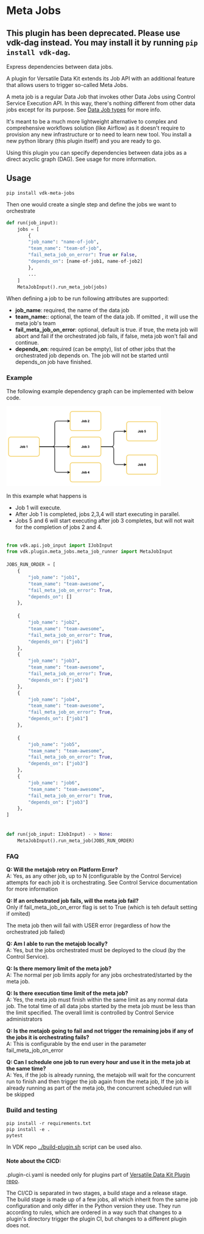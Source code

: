 # Meta Jobs

## This plugin has been deprecated. Please use vdk-dag instead. You may install it by running `pip install vdk-dag`.

Express dependencies between data jobs.

A plugin for Versatile Data Kit extends its Job API with an additional feature that allows users to trigger so-called Meta Jobs.

A meta job is a regular Data Job that invokes other Data Jobs using Control Service Execution API.
In this way, there's nothing different from other data jobs except for its purpose. See [Data Job types](https://github.com/vmware/versatile-data-kit/wiki/User-Guide#data-job-types) for more info.

It's meant to be a much more lightweight alternative to complex and comprehensive workflows solution (like Airflow)
as it doesn't require to provision any new infrastructure or to need to learn new tool.
You install a new python library (this plugin itself) and you are ready to go.

Using this plugin you can specify dependencies between data jobs as a direct acyclic graph (DAG). See usage for more information.

## Usage

```
pip install vdk-meta-jobs
```

Then one would create a single step and define the jobs we want to orchestrate

```python
def run(job_input):
    jobs = [
        {
        "job_name": "name-of-job",
        "team_name": "team-of-job",
        "fail_meta_job_on_error": True or False,
        "depends_on": [name-of-job1, name-of-job2]
        },
        ...
    ]
    MetaJobInput().run_meta_job(jobs)
```

When defining a job to be run following attributes are supported:
* **job_name**: required, the name of the data job
* **team_name:**: optional, the team of the data job. If omitted , it will use the meta job's team
* **fail_meta_job_on_error**: optional, default is true. if true, the meta job will abort and fail if the orchestrated job fails, if false, meta job won't fail and continue.
* **depends_on**: required (can be empty), list of other jobs that the orchestrated job depends on. The job will not be started until depends_on job have finished.


### Example

The following example dependency graph can be implemented with below code.


![img_2.png](img_2.png)

In this example what happens is
* Job 1 will execute.
* After Job 1 is completed, jobs 2,3,4 will start executing in parallel.
* Jobs 5 and 6 will start executing after job 3 completes, but will not wait for the completion of jobs 2 and 4.


```python

from vdk.api.job_input import IJobInput
from vdk.plugin.meta_jobs.meta_job_runner import MetaJobInput

JOBS_RUN_ORDER = [
    {
        "job_name": "job1",
        "team_name": "team-awesome",
        "fail_meta_job_on_error": True,
        "depends_on": []
    },

    {
        "job_name": "job2",
        "team_name": "team-awesome",
        "fail_meta_job_on_error": True,
        "depends_on": ["job1"]
    },
    {
        "job_name": "job3",
        "team_name": "team-awesome",
        "fail_meta_job_on_error": True,
        "depends_on": ["job1"]
    },
    {
        "job_name": "job4",
        "team_name": "team-awesome",
        "fail_meta_job_on_error": True,
        "depends_on": ["job1"]
    },

    {
        "job_name": "job5",
        "team_name": "team-awesome",
        "fail_meta_job_on_error": True,
        "depends_on": ["job3"]
    },
    {
        "job_name": "job6",
        "team_name": "team-awesome",
        "fail_meta_job_on_error": True,
        "depends_on": ["job3"]
    },
]


def run(job_input: IJobInput) - > None:
    MetaJobInput().run_meta_job(JOBS_RUN_ORDER)
```

### FAQ


**Q: Will the metajob retry on Platform Error?**<br>
A: Yes, as any other job, up to N (configurable by the Control Service) attempts for each job it is orchestrating.
   See Control Service documentation for more information

**Q: If an orchestrated job fails, will the meta job fail?**<br>
Only if fail_meta_job_on_error flag is set to True (which is teh default setting if omited)

The meta job then will fail with USER error (regardless of how the orchestrated job failed)


**Q: Am I able to run the metajob locally?**<br>
A: Yes, but the jobs orchestrated must be deployed to the cloud (by the Control Service).

**Q: Is there memory limit of the meta job?**<br>
A: The normal per job limits apply for any jobs orchestrated/started by the meta job.

**Q: Is there execution time limit of the meta job?**<br>
A: Yes, the meta job must finish within the same limit as any normal data job.
The total time of all data jobs started by the meta job must be less than the limit specified.
The overall limit is controlled by Control Service administrators

**Q: Is the metajob going to fail and not trigger the remaining jobs if any of the jobs it is orchestrating fails?**<br>
A: This is configurable by the end user in the parameter fail_meta_job_on_error

**Q: Can I schedule one job to run every hour and use it in the meta job at the same time?**<br>
A: Yes, if the job is already running, the metajob will wait for the concurrent run to finish and then trigger the job again from the meta job,
If the job is already running as part of the meta job, the concurrent scheduled run will be skipped


### Build and testing

```
pip install -r requirements.txt
pip install -e .
pytest
```

In VDK repo [../build-plugin.sh](https://github.com/vmware/versatile-data-kit/tree/main/projects/vdk-plugins/build-plugin.sh) script can be used also.


#### Note about the CICD:

.plugin-ci.yaml is needed only for plugins part of [Versatile Data Kit Plugin repo](https://github.com/vmware/versatile-data-kit/tree/main/projects/vdk-plugins).

The CI/CD is separated in two stages, a build stage and a release stage.
The build stage is made up of a few jobs, all which inherit from the same
job configuration and only differ in the Python version they use.
They run according to rules, which are ordered in a way such that changes to a
plugin's directory trigger the plugin CI, but changes to a different plugin does not.

